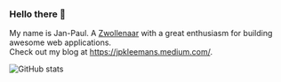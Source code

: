 ### Hello there 👋

My name is Jan-Paul. A [Zwollenaar](https://en.wikipedia.org/wiki/Zwolle) with a great enthusiasm for building awesome web applications.<br>
Check out my blog at https://jpkleemans.medium.com/.

![GitHub stats](https://stats-xi-one.vercel.app/api?username=jpkleemans&hide=contribs)
